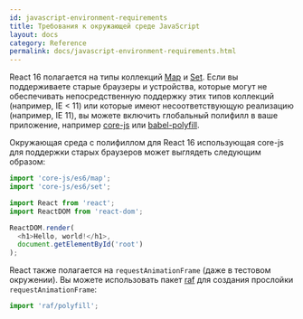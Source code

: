 ```yaml
---
id: javascript-environment-requirements
title: Требования к окружающей среде JavaScript
layout: docs
category: Reference
permalink: docs/javascript-environment-requirements.html
---
```


React 16 полагается на типы коллекций [Map](https://developer.mozilla.org/ru/docs/Web/JavaScript/Reference/Global_Objects/Map) и [Set](https://developer.mozilla.org/ru/docs/Web/JavaScript/Reference/Global_Objects/Set). Если вы поддерживаете старые браузеры и устройства, которые могут не обеспечивать непосредственную поддержку этих типов коллекций (например, IE < 11) или которые имеют несоответствующую реализацию (например, IE 11), вы можете включить глобальный полифилл в ваше приложение, например [core-js](https://github.com/zloirock/core-js) или [babel-polyfill](https://babeljs.io/docs/usage/polyfill/).

Окружающая среда с полифиллом для React 16 использующая core-js для поддержки старых браузеров может выглядеть следующим образом:

```js
import 'core-js/es6/map';
import 'core-js/es6/set';

import React from 'react';
import ReactDOM from 'react-dom';

ReactDOM.render(
  <h1>Hello, world!</h1>,
  document.getElementById('root')
);
```

React также полагается на `requestAnimationFrame` (даже в тестовом окружении).
Вы можете использовать пакет [raf](https://www.npmjs.com/package/raf) для создания прослойки `requestAnimationFrame`:

```js
import 'raf/polyfill';
```
